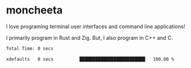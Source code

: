 # moncheeta

I love programing terminal user interfaces and command line applications!

I primarily program in Rust and Zig. But, I also program in C++ and C.

<!--START_SECTION:waka-->

```txt
Total Time: 0 secs

xdefaults   0 secs          █████████████████████████   100.00 %
```

<!--END_SECTION:waka-->
